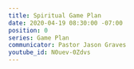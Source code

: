 ```yaml
---
title: Spiritual Game Plan
date: 2020-04-19 08:30:00 -07:00
position: 0
series: Game Plan
communicator: Pastor Jason Graves
youtube_id: N0uev-0Zdvs
---
```



